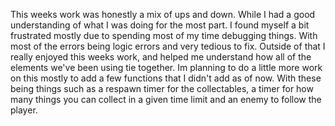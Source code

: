 This weeks work was honestly a mix of ups and down. While I had a good understanding of what I was doing for the most part. I found myself a bit frustrated mostly due to spending most of my time debugging things. With most of the errors being logic errors and very tedious to fix. Outside of that I really enjoyed this weeks work, and helped me understand how all of the elements we've been using tie together. Im planning to do a little more work on this mostly to add a few functions that I didn't add as of now. With these being things such as a respawn timer for the collectables, a timer for how many things you can collect in a given time limit and an enemy to follow the player. 